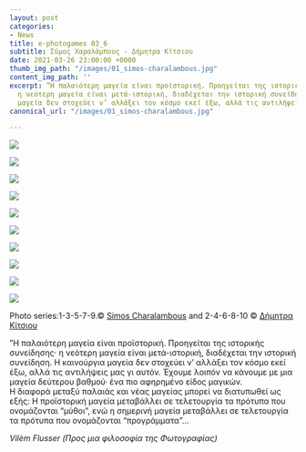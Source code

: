 ```yaml
---
layout: post
categories:
- News
title: e-photogames 03_6
subtitle: Σύμος Χαραλάμπους - Δήμητρα Κίτσιου
date: 2021-03-26 23:00:00 +0000
thumb_img_path: "/images/01_simos-charalambous.jpg"
content_img_path: ''
excerpt: ”Η παλαιότερη μαγεία είναι προϊστορική. Προηγείται της ιστορικής συνείδησης·
  η νεότερη μαγεία είναι μετά-ιστορική, διαδέχεται την ιστορική συνείδηση. Η καινούργια
  μαγεία δεν στοχεύει ν’ αλλάξει τον κόσμο εκεί έξω, αλλά τις αντιλήψεις μας γι αυτόν"....
canonical_url: "/images/01_simos-charalambous.jpg"

---
```

![](/images/01_simos-charalambous.jpg)

![](/images/02_kitsiou.jpg)

![](/images/03_simos-charalambous.jpg)

![](/images/04_kitsiou.jpg)

![](/images/05_simos-charalambous.jpg)

![](/images/06_kitsiou.jpg)

![](/images/07_simos-charalambous.jpg)

![](/images/08_kitsiou.jpg)

![](/images/09_simos-charalambous.jpeg)

![](/images/10_kitsiou.jpg)

Photo series:1-3-5-7-9.© <a href="https://www.facebook.com/profile.php?id=563795760" target="blank">Simos Charalambous</a>  and  2-4-6-8-10  © <a href="https://www.facebook.com/dimitra.kitsiou" target="blank">Δήμητρα Κίτσιου</a>

”Η παλαιότερη μαγεία είναι προϊστορική. Προηγείται της ιστορικής συνείδησης· η νεότερη μαγεία είναι μετά-ιστορική, διαδέχεται την ιστορική συνείδηση. Η καινούργια μαγεία δεν στοχεύει ν’ αλλάξει τον κόσμο εκεί έξω, αλλά τις αντιλήψεις μας γι αυτόν. Έχουμε λοιπόν να κάνουμε με μια μαγεία δεύτερου βαθμού· ένα πιο αφηρημένο είδος μαγικών.  
Η διαφορά μεταξύ παλαιάς και νέας μαγείας μπορεί να διατυπωθεί ως εξής: Η προϊστορική μαγεία μεταβάλλει σε τελετουργία τα πρότυπα που ονομάζονται “μύθοι”, ενώ η σημερινή μαγεία μεταβάλλει σε τελετουργία τα πρότυπα που ονομάζονται “προγράμματα”…

_Vilèm Flusser (Προς μια φιλοσοφία της Φωτογραφίας)_